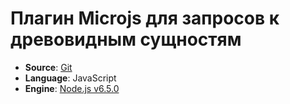 # Плагин Microjs для запросов к древовидным сущностям
* **Source**: [Git](https://gitlab.com/microjs/microjs-plugins-rest-tree.git)
* **Language**: JavaScript
* **Engine**: [Node.js v6.5.0](https://nodejs.org/dist/latest-v6.x/)
